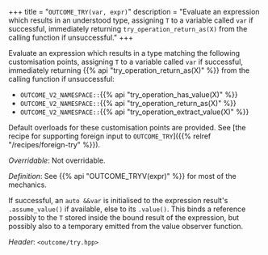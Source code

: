 +++
title = "`OUTCOME_TRY(var, expr)`"
description = "Evaluate an expression which results in an understood type, assigning `T` to a variable called `var` if successful, immediately returning `try_operation_return_as(X)` from the calling function if unsuccessful."
+++

Evaluate an expression which results in a type matching the following customisation points, assigning `T` to a variable called `var` if successful, immediately returning {{% api "try_operation_return_as(X)" %}} from the calling function if unsuccessful:

- `OUTCOME_V2_NAMESPACE::`{{% api "try_operation_has_value(X)" %}}
- `OUTCOME_V2_NAMESPACE::`{{% api "try_operation_return_as(X)" %}}
- `OUTCOME_V2_NAMESPACE::`{{% api "try_operation_extract_value(X)" %}}

Default overloads for these customisation points are provided. See [the recipe for supporting foreign input to `OUTCOME_TRY`]({{% relref "/recipes/foreign-try" %}}).

*Overridable*: Not overridable.

*Definition*: See {{% api "OUTCOME_TRYV(expr)" %}} for most of the mechanics.

If successful, an `auto &&var` is initialised to the expression result's `.assume_value()` if available, else to its `.value()`. This binds a reference possibly to the `T` stored inside the bound result of the expression, but possibly also to a temporary emitted from the value observer function.

*Header*: `<outcome/try.hpp>`

